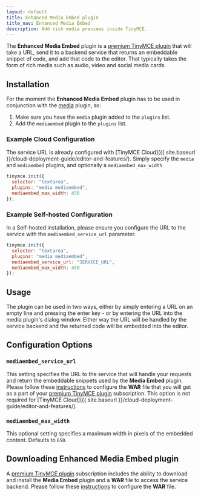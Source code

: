 ```yaml
---
layout: default
title: Enhanced Media Embed plugin
title_nav: Enhanced Media Embed
description: Add rich media previews inside TinyMCE.
---
```


The **Enhanced Media Embed** plugin is a [premium TinyMCE plugin](https://tinymce.com/pricing) that will take a URL, send it to a backend service that returns an embeddable snippet of code, and add that code to the editor. That typically takes the form of rich media such as audio, video and social media cards.

## Installation

For the moment the **Enhanced Media Embed** plugin has to be used in conjunction with the [media](../media) plugin, so:

1. Make sure you have the `media` plugin added to the `plugins` list.
2. Add the `mediaembed` plugin to the `plugins` list.

### Example Cloud Configuration
The service URL is already configured with [TinyMCE Cloud]({{ site.baseurl }}/cloud-deployment-guide/editor-and-features/).
Simply specify the `media` and `mediaembed` plugins, and optionally a `mediaembed_max_width`

```js
tinymce.init({
  selector: "textarea",
  plugins: "media mediaembed",
  mediaembed_max_width: 450
});
```

### Example Self-hosted Configuration
In a Self-hosted installation, please ensure you configure the URL to the service with the `mediaembed_service_url` parameter.

```js
tinymce.init({
  selector: "textarea",
  plugins: "media mediaembed",
  mediaembed_service_url: "SERVICE_URL",
  mediaembed_max_width: 450
});
```

## Usage

The plugin can be used in two ways, either by simply entering a URL on an empty line and pressing the enter key - or by entering the URL into the media plugin's dialog window. Either way the URL will be handled by the service backend and the returned code will be embedded into the editor.

## Configuration Options

### `mediaembed_service_url`

This setting specifies the URL to the service that will handle your requests and return the embeddable snippets used by the **Media Embed** plugin. Please follow these [instructions]({{site.baseurl}}/enterprise/server/#step6setupeditorclientinstancestousetheserver-sidefunctionality) to configure the **WAR** file that you will get as a part of your [premium TinyMCE plugin](https://www.tinymce.com/pricing/) subscription.
This option is not required for [TinyMCE Cloud]({{ site.baseurl }}/cloud-deployment-guide/editor-and-features/).

### `mediaembed_max_width`

This optional setting specifies a maximum width in pixels of the embedded content. Defaults to `650`.

## Downloading Enhanced Media Embed plugin

A [premium TinyMCE plugin](https://www.tinymce.com/pricing/) subscription includes the ability to download and install the **Media Embed** plugin and a **WAR** file to access the service backend. Please follow these [instructions]({{site.baseurl}}/enterprise/server/#step6setupeditorclientinstancestousetheserver-sidefunctionality) to configure the **WAR** file. 

